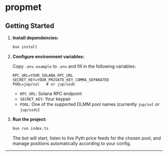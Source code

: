 # propmet

## Getting Started

1. **Install dependencies:**
   ```bash
   bun install
   ```

2. **Configure environment variables:**

   Copy `.env.example` to `.env` and fill in the following variables:
   ```
   RPC_URL=YOUR_SOLANA_RPC_URL
   SECRET_KEY=YOUR_PRIVATE_KEY_COMMA_SEPARATED
   POOL=jup/sol   # or jup/usdc
   ```

   - `RPC_URL`: Solana RPC endpoint  
   - `SECRET_KEY`: Your keypair  
   - `POOL`: One of the supported DLMM pool names (currently `jup/sol` or `jup/usdc`)

3. **Run the project:**
   ```bash
   bun run index.ts
   ```
   The bot will start, listen to live Pyth price feeds for the chosen pool, and manage positions automatically according to your config.

---
 
